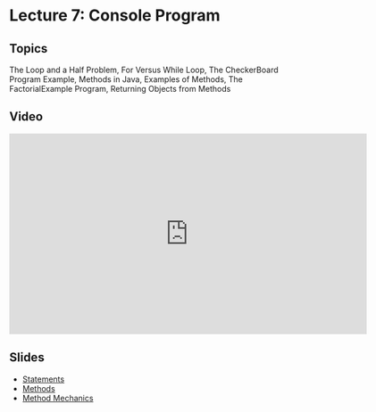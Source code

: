 # Lecture 7: Console Program

## Topics

The Loop and a Half Problem, For Versus While Loop, The CheckerBoard Program Example, Methods in Java, Examples of Methods, The FactorialExample Program, Returning Objects from Methods

## Video

<iframe width="640" height="360" src="http://www.youtube.com/embed/3oM9yT9kBBc?feature=player_detailpage" frameborder="0" allowfullscreen></iframe>

## Slides

* [Statements](06-statements.pdf)
* [Methods](07-methods.pdf)
* [Method Mechanics](07-method-mechanics.pdf)
